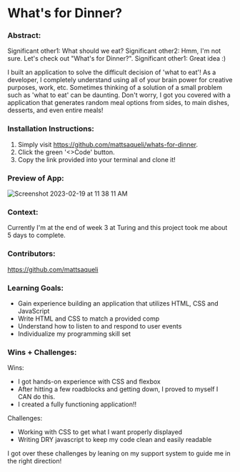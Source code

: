 # What's for Dinner? 

### Abstract:
[//]: <> (Briefly describe what you built and its features. What problem is the app solving? How does this application solve that problem?)

Significant other1: What should we eat?
Significant other2: Hmm, I'm not sure. Let's check out "What's for Dinner?".
Significant other1: Great idea :)

I built an application to solve the difficult decision of 'what to eat'! 
As a developer, I completely understand using all of your brain power for creative purposes, work, etc.
Sometimes thinking of a solution of a small problem such as 'what to eat' can be daunting.
Don't worry, I got you covered with a application that generates random meal options from sides, to main dishes, desserts, and even entire meals!

### Installation Instructions:
[//]: <> (What steps does a person have to take to get your app cloned down and running?)

1. Simply visit https://github.com/mattsaqueli/whats-for-dinner.
2. Click the green '<>Code' button.
3. Copy the link provided into your terminal and clone it!

### Preview of App:
[//]: <> (Provide ONE gif or screenshot of your application - choose the "coolest" piece of functionality to show off.)

![Screenshot 2023-02-19 at 11 38 11 AM](https://user-images.githubusercontent.com/122226236/219965098-3207ec9d-dce1-4a4a-b2f0-378ac7f5daf0.png)


### Context:
[//]: <> (Give some context for the project here. How long did you have to work on it? How far into the Turing program are you?)

Currently I'm at the end of week 3 at Turing and this project took me about 5 days to complete. 

### Contributors:
[//]: <> (Who worked on this application? Link to their GitHubs.)

https://github.com/mattsaqueli

### Learning Goals:
[//]: <> (What were the learning goals of this project? What tech did you work with?)

- Gain experience building an application that utilizes HTML, CSS and JavaScript
- Write HTML and CSS to match a provided comp
- Understand how to listen to and respond to user events
- Individualize my programming skill set

### Wins + Challenges:
[//]: <> (What are 2-3 wins you have from this project? What were some challenges you faced - and how did you get over them?)

Wins:
 - I got hands-on experience with CSS and flexbox
 - After hitting a few roadblocks and getting down, I proved to myself I CAN do this.
 - I created a fully functioning application!!

 Challenges:
 - Working with CSS to get what I want properly displayed
 - Writing DRY javascript to keep my code clean and easily readable

 I got over these challenges by leaning on my support system to guide me in the right direction!
